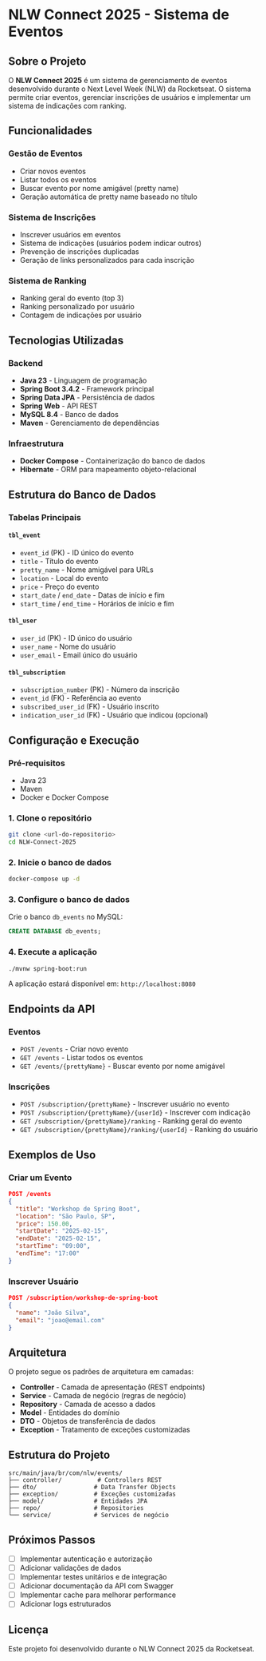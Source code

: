 # NLW Connect 2025 - Sistema de Eventos

## Sobre o Projeto

O **NLW Connect 2025** é um sistema de gerenciamento de eventos desenvolvido durante o Next Level Week (NLW) da Rocketseat. O sistema permite criar eventos, gerenciar inscrições de usuários e implementar um sistema de indicações com ranking.

## Funcionalidades

### Gestão de Eventos
- Criar novos eventos
- Listar todos os eventos
- Buscar evento por nome amigável (pretty name)
- Geração automática de pretty name baseado no título

### Sistema de Inscrições
- Inscrever usuários em eventos
- Sistema de indicações (usuários podem indicar outros)
- Prevenção de inscrições duplicadas
- Geração de links personalizados para cada inscrição

### Sistema de Ranking
- Ranking geral do evento (top 3)
- Ranking personalizado por usuário
- Contagem de indicações por usuário

## Tecnologias Utilizadas

### Backend
- **Java 23** - Linguagem de programação
- **Spring Boot 3.4.2** - Framework principal
- **Spring Data JPA** - Persistência de dados
- **Spring Web** - API REST
- **MySQL 8.4** - Banco de dados
- **Maven** - Gerenciamento de dependências

### Infraestrutura
- **Docker Compose** - Containerização do banco de dados
- **Hibernate** - ORM para mapeamento objeto-relacional

## Estrutura do Banco de Dados

### Tabelas Principais

#### `tbl_event`
- `event_id` (PK) - ID único do evento
- `title` - Título do evento
- `pretty_name` - Nome amigável para URLs
- `location` - Local do evento
- `price` - Preço do evento
- `start_date` / `end_date` - Datas de início e fim
- `start_time` / `end_time` - Horários de início e fim

#### `tbl_user`
- `user_id` (PK) - ID único do usuário
- `user_name` - Nome do usuário
- `user_email` - Email único do usuário

#### `tbl_subscription`
- `subscription_number` (PK) - Número da inscrição
- `event_id` (FK) - Referência ao evento
- `subscribed_user_id` (FK) - Usuário inscrito
- `indication_user_id` (FK) - Usuário que indicou (opcional)

## Configuração e Execução

### Pré-requisitos
- Java 23
- Maven
- Docker e Docker Compose

### 1. Clone o repositório
```bash
git clone <url-do-repositorio>
cd NLW-Connect-2025
```

### 2. Inicie o banco de dados
```bash
docker-compose up -d
```

### 3. Configure o banco de dados
Crie o banco `db_events` no MySQL:
```sql
CREATE DATABASE db_events;
```

### 4. Execute a aplicação
```bash
./mvnw spring-boot:run
```

A aplicação estará disponível em: `http://localhost:8080`

## Endpoints da API

### Eventos
- `POST /events` - Criar novo evento
- `GET /events` - Listar todos os eventos
- `GET /events/{prettyName}` - Buscar evento por nome amigável

### Inscrições
- `POST /subscription/{prettyName}` - Inscrever usuário no evento
- `POST /subscription/{prettyName}/{userId}` - Inscrever com indicação
- `GET /subscription/{prettyName}/ranking` - Ranking geral do evento
- `GET /subscription/{prettyName}/ranking/{userId}` - Ranking do usuário

## Exemplos de Uso

### Criar um Evento
```json
POST /events
{
  "title": "Workshop de Spring Boot",
  "location": "São Paulo, SP",
  "price": 150.00,
  "startDate": "2025-02-15",
  "endDate": "2025-02-15",
  "startTime": "09:00",
  "endTime": "17:00"
}
```

### Inscrever Usuário
```json
POST /subscription/workshop-de-spring-boot
{
  "name": "João Silva",
  "email": "joao@email.com"
}
```

## Arquitetura

O projeto segue os padrões de arquitetura em camadas:

- **Controller** - Camada de apresentação (REST endpoints)
- **Service** - Camada de negócio (regras de negócio)
- **Repository** - Camada de acesso a dados
- **Model** - Entidades do domínio
- **DTO** - Objetos de transferência de dados
- **Exception** - Tratamento de exceções customizadas

## Estrutura do Projeto

```
src/main/java/br/com/nlw/events/
├── controller/          # Controllers REST
├── dto/                # Data Transfer Objects
├── exception/          # Exceções customizadas
├── model/              # Entidades JPA
├── repo/               # Repositories
└── service/            # Services de negócio
```

## Próximos Passos

- [ ] Implementar autenticação e autorização
- [ ] Adicionar validações de dados
- [ ] Implementar testes unitários e de integração
- [ ] Adicionar documentação da API com Swagger
- [ ] Implementar cache para melhorar performance
- [ ] Adicionar logs estruturados

## Licença

Este projeto foi desenvolvido durante o NLW Connect 2025 da Rocketseat.
